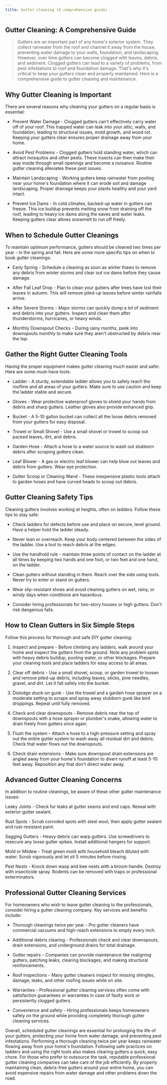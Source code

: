 ```yaml
---
title: Gutter cleaning (A comprehensive guide)
---
```


## Gutter Cleaning: A Comprehensive Guide

> Gutters are an important part of any home's exterior system. They collect rainwater from the roof and channel it away from the house, preventing water damage to your walls, foundation, and landscaping. However, over time gutters can become clogged with leaves, debris, and sediment. Clogged gutters can lead to a variety of problems, from pest infestations to roof and foundation damage. That's why it's critical to keep your gutters clean and properly maintained. Here is a comprehensive guide to gutter cleaning and maintenance.

## Why Gutter Cleaning is Important

There are several reasons why cleaning your gutters on a regular basis is essential:

- Prevent Water Damage - Clogged gutters can't effectively carry water off of your roof. This trapped water can leak into your attic, walls, and foundation, leading to structural issues, mold growth, and wood rot. Keeping your gutters clear ensures proper drainage away from your home.

- Avoid Pest Problems - Clogged gutters hold standing water, which can attract mosquitos and other pests. These insects can then make their way inside through small openings and become a nuisance. Routine gutter cleaning alleviates these pest issues.

- Maintain Landscaping - Working gutters keep rainwater from pooling near your home's foundation where it can erode soil and damage landscaping. Proper drainage keeps your plants healthy and your yard intact.

- Prevent Ice Dams - In cold climates, backed-up water in gutters can freeze. This ice buildup prevents melting snow from draining off the roof, leading to heavy ice dams along the eaves and water leaks. Keeping gutters clear allows snowmelt to run off freely.

## When to Schedule Gutter Cleanings

To maintain optimum performance, gutters should be cleaned two times per year - in the spring and fall. Here are some more specific tips on when to book gutter cleanings:

- Early Spring - Schedule a cleaning as soon as winter thaws to remove any debris from winter storms and clear out ice dams before they cause damage.

- After Fall Leaf Drop - Plan to clean your gutters after trees have lost their leaves in autumn. This will remove piled-up leaves before winter rainfalls arrive. 

- After Severe Storms - Major storms can quickly dump a lot of sediment and debris into your gutters. Inspect and clean them after thunderstorms, hurricanes, or heavy winds.

- Monthly Downspout Checks - During rainy months, peek into downspouts monthly to make sure they aren't obstructed by debris near the top.

## Gather the Right Gutter Cleaning Tools

Having the proper equipment makes gutter cleaning much easier and safer. Here are some must-have tools:

- Ladder - A sturdy, extendable ladder allows you to safely reach the roofline and all areas of your gutters. Make sure to use caution and keep the ladder stable and secure.

- Gloves - Wear protective waterproof gloves to shield your hands from debris and sharp gutters. Leather gloves also provide enhanced grip.

- Bucket - A 5-10 gallon bucket can collect all the loose debris removed from your gutters for easy disposal.

- Trowel or Small Shovel - Use a small shovel or trowel to scoop out packed leaves, dirt, and debris.

- Garden Hose - Attach a hose to a water source to wash out stubborn debris after scraping gutters clean.

- Leaf Blower - A gas or electric leaf blower can help blow out leaves and debris from gutters. Wear eye protection.

- Gutter Scoop or Cleaning Wand - These inexpensive plastic tools attach to garden hoses and have curved heads to scoop out debris.

## Gutter Cleaning Safety Tips

Cleaning gutters involves working at heights, often on ladders. Follow these tips to stay safe:

- Check ladders for defects before use and place on secure, level ground. Have a helper hold the ladder steady.

- Never lean or overreach. Keep your body centered between the sides of the ladder. Use a tool to reach debris at the edges.

- Use the handhold rule - maintain three points of contact on the ladder at all times by keeping two hands and one foot, or two feet and one hand, on the ladder. 

- Clean gutters without standing in them. Reach over the side using tools. Never try to enter or stand on gutters.

- Wear slip-resistant shoes and avoid cleaning gutters on wet, rainy, or windy days when conditions are hazardous.

- Consider hiring professionals for two-story houses or high gutters. Don't risk dangerous falls.

## How to Clean Gutters in Six Simple Steps

Follow this process for thorough and safe DIY gutter cleaning:

1. Inspect and prepare - Before climbing any ladders, walk around your home and inspect the gutters from the ground. Note any problem spots with heavy debris buildup, pooling water, or other blockages. Prepare your cleaning tools and place ladders for easy access to all areas.

2. Clear off debris - Use a small shovel, scoop, or garden trowel to loosen and remove piled-up debris, including leaves, sticks, pine needles, gravel, and dirt. Let it fall safely into the bucket.

3. Dislodge stuck-on gunk - Use the trowel and a garden hose sprayer on a moderate setting to scrape and spray away stubborn gunk like bird droppings. Repeat until fully removed. 

4. Check and clear downspouts - Remove debris near the top of downspouts with a hose sprayer or plumber's snake, allowing water to drain freely from gutters once again.

5. Flush the system - Attach a hose to a high-pressure setting and spray out the entire gutter system to wash away all residual dirt and debris. Check that water flows out the downspouts.

6. Check drain extensions - Make sure downspout drain extensions are angled away from your home's foundation to divert runoff at least 5-10 feet away. Reposition any that don't direct water away.

## Advanced Gutter Cleaning Concerns

In addition to routine cleanings, be aware of these other gutter maintenance issues:

Leaky Joints - Check for leaks at gutter seams and end caps. Reseal with exterior gutter sealant. 

Rust Spots - Scrub corroded spots with steel wool, then apply gutter sealant and rust-resistant paint.

Sagging Gutters - Heavy debris can warp gutters. Use screwdrivers to resecure any loose gutter spikes. Install additional hangers for support.

Mold or Mildew - Treat green mold with household bleach diluted with water. Scrub vigorously and let sit 5 minutes before rinsing.

Pest Nests - Knock down wasp and bee nests with a broom handle. Destroy with insecticide spray. Rodents can be removed with traps or professional exterminators.

## Professional Gutter Cleaning Services

For homeowners who wish to leave gutter cleaning to the professionals, consider hiring a gutter cleaning company. Key services and benefits include:

- Thorough cleanings twice per year - Pro gutter cleaners have commercial vacuums and high-reach extensions to empty every inch.

- Additional debris clearing - Professionals check and clear downspouts, drain extensions, and underground drains for total drainage.

- Gutter repairs - Companies can provide maintenance like realigning gutters, patching leaks, clearing blockages, and making structural reinforcements.

- Roof inspections - Many gutter cleaners inspect for missing shingles, damage, leaks, and other roofing issues while on site.

- Warranties - Professional gutter cleaning services often come with satisfaction guarantees or warranties in case of faulty work or persistently clogged gutters.

- Convenience and safety - Hiring professionals keeps homeowners safely on the ground while providing completely thorough gutter cleaning services.

Overall, scheduled gutter cleanings are essential for prolonging the life of your gutters, protecting your home from water damage, and preventing pest infestations. Performing a thorough cleaning twice per year keeps rainwater flowing away from your home's foundation. Following safe practices on ladders and using the right tools also makes clearing gutters a quick, easy chore. For those who prefer to outsource the task, reputable professional gutter cleaning companies can take care of the job efficiently. By properly maintaining clean, debris-free gutters around your entire home, you can avoid expensive repairs from water damage and other problems down the road.